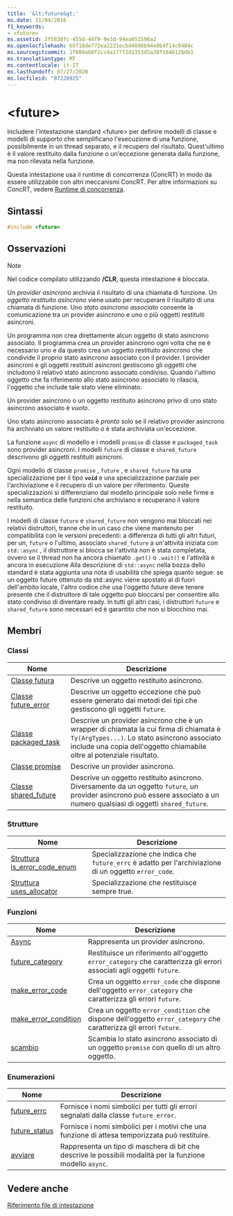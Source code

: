 ```yaml
---
title: '&lt;future&gt;'
ms.date: 11/04/2016
f1_keywords:
- <future>
ms.assetid: 2f5830fc-455d-44f9-9e3d-94ea051596a2
ms.openlocfilehash: b5f18de772ea2221ecbd4098b94e0b4f14c0484c
ms.sourcegitcommit: 1f009ab0f2cc4a177f2d1353d5a38f164612bdb1
ms.translationtype: MT
ms.contentlocale: it-IT
ms.lasthandoff: 07/27/2020
ms.locfileid: "87220925"
---
```

# <a name="ltfuturegt"></a>&lt;future&gt;

Includere l'intestazione standard \<future> per definire modelli di classe e modelli di supporto che semplificano l'esecuzione di una funzione, possibilmente in un thread separato, e il recupero del risultato. Quest'ultimo è il valore restituito dalla funzione o un'eccezione generata dalla funzione, ma non rilevata nella funzione.

Questa intestazione usa il runtime di concorrenza (ConcRT) in modo da essere utilizzabile con altri meccanismi ConcRT. Per altre informazioni su ConcRT, vedere [Runtime di concorrenza](../parallel/concrt/concurrency-runtime.md).

## <a name="syntax"></a>Sintassi

```cpp
#include <future>
```

## <a name="remarks"></a>Osservazioni

> [!NOTE]
> Nel codice compilato utilizzando **/CLR**, questa intestazione è bloccata.

Un *provider asincrono* archivia il risultato di una chiamata di funzione. Un *oggetto restituito asincrono* viene usato per recuperare il risultato di una chiamata di funzione. Uno *stato asincrono associato* consente la comunicazione tra un provider asincrono e uno o più oggetti restituiti asincroni.

Un programma non crea direttamente alcun oggetto di stato asincrono associato. Il programma crea un provider asincrono ogni volta che ne è necessario uno e da questo crea un oggetto restituito asincrono che condivide il proprio stato asincrono associato con il provider. I provider asincroni e gli oggetti restituiti asincroni gestiscono gli oggetti che includono il relativo stato asincrono associato condiviso. Quando l'ultimo oggetto che fa riferimento allo stato asincrono associato lo rilascia, l'oggetto che include tale stato viene eliminato.

Un provider asincrono o un oggetto restituito asincrono privo di uno stato asincrono associato è *vuoto*.

Uno stato asincrono associato è *pronto* solo se il relativo provider asincrono ha archiviato un valore restituito o è stata archiviata un'eccezione.

La funzione `async` di modello e i modelli `promise` di classe e `packaged_task` sono provider asincroni. I modelli `future` di classe e `shared_future` descrivono gli oggetti restituiti asincroni.

Ogni modello di classe `promise` , `future` , e `shared_future` ha una specializzazione per il tipo **`void`** e una specializzazione parziale per l'archiviazione e il recupero di un valore per riferimento. Queste specializzazioni si differenziano dal modello principale solo nelle firme e nella semantica delle funzioni che archiviano e recuperano il valore restituito.

I modelli di classe `future` e `shared_future` non vengono mai bloccati nei relativi distruttori, tranne che in un caso che viene mantenuto per compatibilità con le versioni precedenti: a differenza di tutti gli altri futuri, per un, `future` o l'ultimo, associato `shared_future` a un'attività iniziata con `std::async` , il distruttore si blocca se l'attività non è stata completata, ovvero se il thread non ha ancora chiamato `.get()` o `.wait()` e l'attività è ancora in esecuzione Alla descrizione di `std::async` nella bozza dello standard è stata aggiunta una nota di usabilità che spiega quanto segue: se un oggetto future ottenuto da std::async viene spostato al di fuori dell'ambito locale, l'altro codice che usa l'oggetto future deve tenere presente che il distruttore di tale oggetto può bloccarsi per consentire allo stato condiviso di diventare ready. In tutti gli altri casi, i distruttori `future` e `shared_future` sono necessari ed è garantito che non si blocchino mai.

## <a name="members"></a>Membri

### <a name="classes"></a>Classi

|Nome|Descrizione|
|----------|-----------------|
|[Classe futura](../standard-library/future-class.md)|Descrive un oggetto restituito asincrono.|
|[Classe future_error](../standard-library/future-error-class.md)|Descrive un oggetto eccezione che può essere generato dai metodi dei tipi che gestiscono gli oggetti `future`.|
|[Classe packaged_task](../standard-library/packaged-task-class.md)|Descrive un provider asincrono che è un wrapper di chiamata la cui firma di chiamata è `Ty(ArgTypes...)`. Lo stato asincrono associato include una copia dell'oggetto chiamabile oltre al potenziale risultato.|
|[Classe promise](../standard-library/promise-class.md)|Descrive un provider asincrono.|
|[Classe shared_future](../standard-library/shared-future-class.md)|Descrive un oggetto restituito asincrono. Diversamente da un oggetto `future`, un provider asincrono può essere associato a un numero qualsiasi di oggetti `shared_future`.|

### <a name="structures"></a>Strutture

|Nome|Descrizione|
|----------|-----------------|
|[Struttura is_error_code_enum](../standard-library/is-error-code-enum-structure.md)|Specializzazione che indica che `future_errc` è adatto per l'archiviazione di un oggetto `error_code`.|
|[Struttura uses_allocator](../standard-library/uses-allocator-structure.md)|Specializzazione che restituisce sempre true.|

### <a name="functions"></a>Funzioni

|Nome|Descrizione|
|----------|-----------------|
|[Async](../standard-library/future-functions.md#async)|Rappresenta un provider asincrono.|
|[future_category](../standard-library/future-functions.md#future_category)|Restituisce un riferimento all'oggetto `error_category` che caratterizza gli errori associati agli oggetti `future`.|
|[make_error_code](../standard-library/future-functions.md#make_error_code)|Crea un oggetto `error_code` che dispone dell'oggetto `error_category` che caratterizza gli errori `future`.|
|[make_error_condition](../standard-library/future-functions.md#make_error_condition)|Crea un oggetto `error_condition` che dispone dell'oggetto `error_category` che caratterizza gli errori `future`.|
|[scambio](../standard-library/future-functions.md#swap)|Scambia lo stato asincrono associato di un oggetto `promise` con quello di un altro oggetto.|

### <a name="enumerations"></a>Enumerazioni

|Nome|Descrizione|
|----------|-----------------|
|[future_errc](../standard-library/future-enums.md#future_errc)|Fornisce i nomi simbolici per tutti gli errori segnalati dalla classe `future_error`.|
|[future_status](../standard-library/future-enums.md#future_status)|Fornisce i nomi simbolici per i motivi che una funzione di attesa temporizzata può restituire.|
|[avviare](../standard-library/future-enums.md#launch)|Rappresenta un tipo di maschera di bit che descrive le possibili modalità per la funzione modello `async`.|

## <a name="see-also"></a>Vedere anche

[Riferimento file di intestazione](../standard-library/cpp-standard-library-header-files.md)

